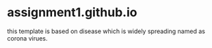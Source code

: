 # assignment1.github.io
this template is based on disease which is widely spreading named as corona virues.
